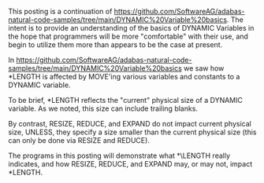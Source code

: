 This posting is a continuation of https://github.com/SoftwareAG/adabas-natural-code-samples/tree/main/DYNAMIC%20Variable%20basics. 
The intent is to provide an understanding of the basics of DYNAMIC Variables in the hope that programmers will be more "comfortable" with their use, and begin to utilize them more than appears to be the case at present.

In https://github.com/SoftwareAG/adabas-natural-code-samples/tree/main/DYNAMIC%20Variable%20basics we saw how \*LENGTH is affected by MOVE'ing various variables and constants to a DYNAMIC variable.

To be brief, \*LENGTH reflects the "current" physical size of a DYNAMIC variable. As we noted, this size can include trailing blanks.

By contrast, RESIZE, REDUCE, and EXPAND do not impact current physical size, UNLESS, they specify a size smaller than the current physical size (this can only be done via RESIZE and REDUCE).

The programs in this posting will demonstrate what *\LENGTH really indicates, and how RESIZE, REDUCE, and EXPAND may, or may not, impact \*LENGTH.
